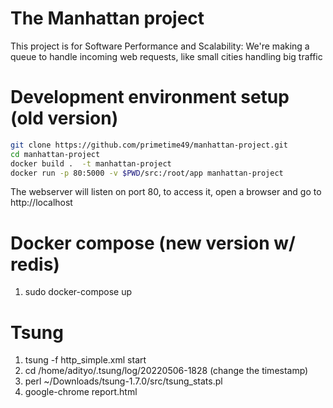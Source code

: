 # The Manhattan project

This project is for Software Performance and Scalability: We're making a queue to handle incoming web requests, like small cities handling big traffic

# Development environment setup (old version)

```bash
git clone https://github.com/primetime49/manhattan-project.git
cd manhattan-project
docker build .  -t manhattan-project
docker run -p 80:5000 -v $PWD/src:/root/app manhattan-project
```

The webserver will listen on port 80, to access it, open a browser and go to http://localhost

# Docker compose (new version w/ redis)
1. sudo docker-compose up

# Tsung
1. tsung -f http_simple.xml start
2. cd /home/adityo/.tsung/log/20220506-1828 (change the timestamp)
3. perl ~/Downloads/tsung-1.7.0/src/tsung_stats.pl
4. google-chrome report.html

